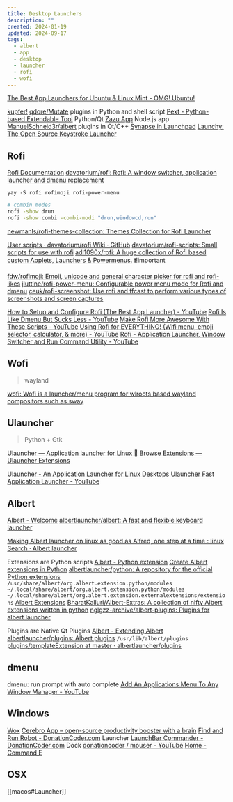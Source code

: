 ```yaml
---
title: Desktop Launchers
description: ""
created: 2024-01-19
updated: 2024-09-17
tags:
  - albert
  - app
  - desktop
  - launcher
  - rofi
  - wofi
---
```


[The Best App Launchers for Ubuntu & Linux Mint - OMG! Ubuntu!](https://www.omgubuntu.co.uk/2019/08/best-app-launcher-for-ubuntu-linux/amp)

[kupfer!](http://engla.github.io/kupfer/)
[qdore/Mutate](https://github.com/qdore/Mutate) plugins in Python and shell script
[Pext - Python-based Extendable Tool](https://pext.hackerchick.me/) Python/Qt
[Zazu App](http://zazuapp.org/) Node.js app
[ManuelSchneid3r/albert](https://github.com/ManuelSchneid3r/albert) plugins in Qt/C++
[Synapse in Launchpad](https://launchpad.net/synapse-project)
[Launchy: The Open Source Keystroke Launcher](http://www.launchy.net/)

## Rofi

[Rofi Documentation](https://davatorium.github.io/rofi/)
[davatorium/rofi: Rofi: A window switcher, application launcher and dmenu replacement](https://github.com/davatorium/rofi)

```
yay -S rofi rofimoji rofi-power-menu
```

```sh
# combin modes
rofi -show drun
rofi -show combi -combi-modi "drun,windowcd,run"
```

[newmanls/rofi-themes-collection: Themes Collection for Rofi Launcher](https://github.com/newmanls/rofi-themes-collection)

[User scripts · davatorium/rofi Wiki · GitHub](https://github.com/davatorium/rofi/wiki/User-scripts)
[davatorium/rofi-scripts: Small scripts for use with rofi](https://github.com/davatorium/rofi-scripts)
[adi1090x/rofi: A huge collection of Rofi based custom Applets, Launchers & Powermenus.](https://github.com/adi1090x/rofi) ❗!important

[fdw/rofimoji: Emoji, unicode and general character picker for rofi and rofi-likes](https://github.com/fdw/rofimoji)
[jluttine/rofi-power-menu: Configurable power menu mode for Rofi and dmenu](https://github.com/jluttine/rofi-power-menu)
[ceuk/rofi-screenshot: Use rofi and ffcast to perform various types of screenshots and screen captures](https://github.com/ceuk/rofi-screenshot)

[How to Setup and Configure Rofi (The Best App Launcher) - YouTube](https://www.youtube.com/watch?v=TutfIwxSE_s)
[Rofi Is Like Dmenu But Sucks Less - YouTube](https://www.youtube.com/watch?v=a2GWqF32U8Q)
[Make Rofi More Awesome With These Scripts - YouTube](https://www.youtube.com/watch?v=9yLULFzmg3o)
[Using Rofi for EVERYTHING! (Wifi menu, emoji selector, calculator, & more) - YouTube](https://www.youtube.com/watch?v=v8w1i3wAKiw)
[Rofi - Application Launcher, Window Switcher and Run Command Utility - YouTube](https://www.youtube.com/watch?v=Wkrw_kyXfhg)

## Wofi

> wayland

[wofi: Wofi is a launcher/menu program for wlroots based wayland compositors such as sway](https://sr.ht/~scoopta/wofi/)

## Ulauncher

> Python + Gtk

[Ulauncher — Application launcher for Linux 🐧](https://ulauncher.io/)
[Browse Extensions — Ulauncher Extensions](https://ext.ulauncher.io/)

[Ulauncher - An Application Launcher for Linux Desktops](https://www.fossmint.com/ulauncher-application-launcher-for-ubuntu-linux/)
[Ulauncher Fast Application Launcher - YouTube](https://www.youtube.com/watch?v=XbrHkccJ7Ic)

## Albert

[Albert - Welcome](https://albertlauncher.github.io/docs/)
[albertlauncher/albert: A fast and flexible keyboard launcher](https://github.com/albertlauncher/albert)

[Making Albert launcher on linux as good as Alfred, one step at a time : linux](https://www.reddit.com/r/linux/comments/9lmcaj/making_albert_launcher_on_linux_as_good_as_alfred/)
[Search · Albert launcher](https://github.com/search?p=2&q=Albert+launcher&type=Repositories)

Extensions are Python scripts
[Albert - Python extension](https://albertlauncher.github.io/docs/extensions/python/)
[Create Albert extensions in Python](https://www.bharatkalluri.in/post/albert-extensions/)
[albertlauncher/python: A repository for the official Python extensions](https://github.com/albertlauncher/python)
`/usr/share/albert/org.albert.extension.python/modules`
`~/.local/share/albert/org.albert.extension.python/modules`
`~/.local/share/albert/org.albert.extension.externalextensions/extensions`
[Albert Extensions](https://alberthub.netlify.com/)
[BharatKalluri/Albert-Extras: A collection of nifty Albert extensions written in python](https://github.com/BharatKalluri/Albert-Extras)
[nglgzz-archive/albert-plugins: Plugins for albert launcher](https://github.com/nglgzz-archive/albert-plugins)

Plugins are Native Qt Plugins
[Albert - Extending Albert](https://albertlauncher.github.io/docs/extending/)
[albertlauncher/plugins: Albert plugins](https://github.com/albertlauncher/plugins)
`/usr/lib/albert/plugins`
[plugins/templateExtension at master · albertlauncher/plugins](https://github.com/albertlauncher/plugins/tree/master/templateExtension)

## dmenu

dmenu: run prompt with auto complete
[Add An Applications Menu To Any Window Manager - YouTube](https://www.youtube.com/watch?v=wMrdCbrQjnQ)

## Windows

[Wox](http://www.getwox.com/)
[Cerebro App – open-source productivity booster with a brain](https://cerebroapp.com/)
[Find and Run Robot - DonationCoder.com](https://www.donationcoder.com/software/mouser/popular-apps/farr) Launcher
[LaunchBar Commander - DonationCoder.com](https://www.donationcoder.com/software/mouser/popular-apps/launchbar-commander) Dock
[donationcoder / mouser - YouTube](https://www.youtube.com/user/mouseryt/featured)
[Home - Command E](https://getcommande.com/)

## OSX

[[macos#Launcher]]
